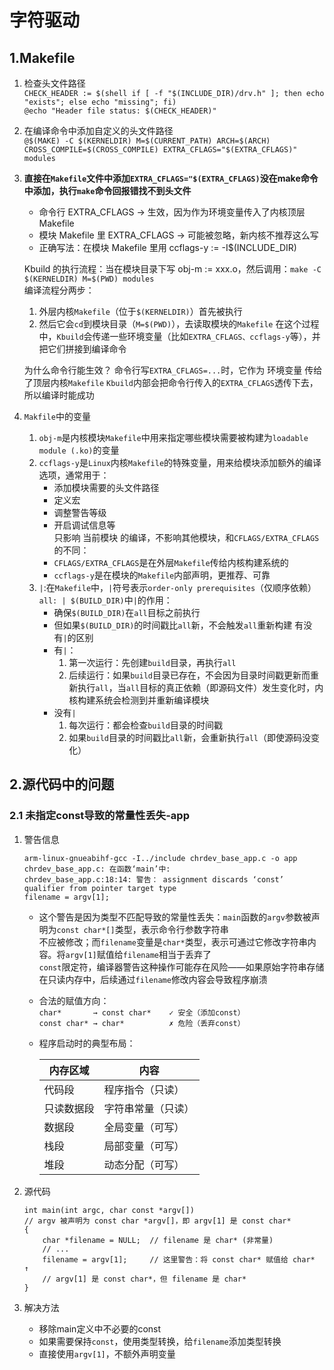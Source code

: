 # 字符驱动
## 1.Makefile
1. 检查头文件路径  
    `CHECK_HEADER := $(shell if [ -f "$(INCLUDE_DIR)/drv.h" ]; then echo "exists"; else echo "missing"; fi)`  
    `@echo "Header file status: $(CHECK_HEADER)"`
2. 在编译命令中添加自定义的头文件路径  
    `@$(MAKE) -C $(KERNELDIR) M=$(CURRENT_PATH) ARCH=$(ARCH) CROSS_COMPILE=$(CROSS_COMPILE) EXTRA_CFLAGS="$(EXTRA_CFLAGS)" modules`
3. __直接在`Makefile`文件中添加`EXTRA_CFLAGS="$(EXTRA_CFLAGS)`没在make命令中添加，执行`make`命令回报错找不到头文件__
    - 命令行 EXTRA_CFLAGS → 生效，因为作为环境变量传入了内核顶层 Makefile
    - 模块 Makefile 里 EXTRA_CFLAGS → 可能被忽略，新内核不推荐这么写
    - 正确写法：在模块 Makefile 里用 ccflags-y := -I$(INCLUDE_DIR)  
    
    Kbuild 的执行流程：当在模块目录下写 obj-m := xxx.o，然后调用：`make -C $(KERNELDIR) M=$(PWD) modules`  
    编译流程分两步：
    1. 外层内核`Makefile`（位于`$(KERNELDIR)`）首先被执行
    2. 然后它会`cd`到模块目录（`M=$(PWD)`），去读取模块的`Makefile`
    在这个过程中，`Kbuild`会传递一些环境变量（比如`EXTRA_CFLAGS、ccflags-y`等），并把它们拼接到编译命令
    
    为什么命令行能生效？
    命令行写`EXTRA_CFLAGS=...`时，它作为 环境变量 传给了顶层内核`Makefile`
    `Kbuild`内部会把命令行传入的`EXTRA_CFLAGS`透传下去，所以编译时能成功
4. `Makfile`中的变量  
    1. `obj-m`是内核模块`Makefile`中用来指定哪些模块需要被构建为`loadable module (.ko)`的变量
    2. `ccflags-y`是`Linux`内核`Makefile`的特殊变量，用来给模块添加额外的编译选项，通常用于：
        - 添加模块需要的头文件路径
        - 定义宏
        - 调整警告等级
        - 开启调试信息等  
        只影响 当前模块 的编译，不影响其他模块，和`CFLAGS/EXTRA_CFLAGS`的不同：
        - `CFLAGS/EXTRA_CFLAGS`是在外层`Makefile`传给内核构建系统的
        - `ccflags-y`是在模块的`Makefile`内部声明，更推荐、可靠
    3. `|`:在`Makefile`中，`|`符号表示`order-only prerequisites`（仅顺序依赖）  
        `all: | $(BUILD_DIR)`中`|`的作用：
        - 确保`$(BUILD_DIR)`在`all`目标之前执行
        - 但如果`$(BUILD_DIR)`的时间戳比`all`新，不会触发`all`重新构建
        有没有`|`的区别
        - 有`|`：
            1. 第一次运行：先创建`build`目录，再执行`all`
            2. 后续运行：如果`build`目录已存在，不会因为目录时间戳更新而重新执行`all`，当`all`目标的真正依赖（即源码文件）发生变化时，内核构建系统会检测到并重新编译模块
        - 没有`|`
            1. 每次运行：都会检查`build`目录的时间戳
            2. 如果`build`目录的时间戳比`all`新，会重新执行`all`（即使源码没变化）
## 2.源代码中的问题
### 2.1 未指定const导致的常量性丢失-app
1. 警告信息
    ```
    arm-linux-gnueabihf-gcc -I../include chrdev_base_app.c -o app
    chrdev_base_app.c: 在函数‘main’中:
    chrdev_base_app.c:18:14: 警告： assignment discards ‘const’ qualifier from pointer target type
    filename = argv[1];
    ```
    
    - 这个警告是因为类型不匹配导致的常量性丢失：`main`函数的`argv`参数被声明为`const char*[]`类型，表示命令行参数字符串  
    不应被修改；而`filename`变量是`char*`类型，表示可通过它修改字符串内容。将`argv[1]`赋值给`filename`相当于丢弃了  
    `const`限定符，编译器警告这种操作可能存在风险——如果原始字符串存储在只读内存中，后续通过`filename`修改内容会导致程序崩溃
    
    - 合法的赋值方向：  
    `char*       → const char*    ✓ 安全（添加const）`  
    `const char* → char*          ✗ 危险（丢弃const）`

    - 程序启动时的典型布局：  
        
        | 内存区域     | 内容                 |
        |-------------|---------------------|
        | 代码段      | 程序指令（只读）     |
        | 只读数据段  | 字符串常量（只读）   |
        | 数据段      | 全局变量（可写）     |
        | 栈段        | 局部变量（可写）     |
        | 堆段        | 动态分配（可写）     | 

2. 源代码
    ```
    int main(int argc, char const *argv[])  
    // argv 被声明为 const char *argv[]，即 argv[1] 是 const char*
    {
        char *filename = NULL;  // filename 是 char* (非常量)
        // ...
        filename = argv[1];     // 这里警告：将 const char* 赋值给 char*        ↑
        // argv[1] 是 const char*，但 filename 是 char*
    }
    ```
3. 解决方法
    - 移除main定义中不必要的const
    - 如果需要保持`const`，使用类型转换，给`filename`添加类型转换
    - 直接使用`argv[1]`，不额外声明变量

